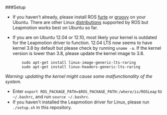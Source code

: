 ###Setup       
* If you haven't already, please install ROS [furte](http://wiki.ros.org/fuerte/Installation/Ubuntu) or [groovy](http://wiki.ros.org/groovy/Installation/Ubuntu) on your Ubuntu. There are other Linux [distributions](http://wiki.ros.org/ROS/Installation) supported by ROS but Leapmotion works best on Ubuntu so far.
* If you are on Ubuntu 12.04 or 12.10, most likely your kernel is outdated for the Leapmotion driver to function. 12.04 LTS now seems to have kernel 3.8 by default but please check by running `uname -a`. If the kernel version is lower than 3.8, please update the kernel image to 3.8.       
             
          sudo apt-get install linux-image-generic-lts-raring      
          sudo apt-get install linux-headers-generic-lts-raring    
          
_Warning: updating the kernel might cause some malfunctionality of the system._       
* Enter `export ROS_PACKAGE_PATH=$ROS_PACKAGE_PATH:/where/is/ROSLeap` to `~/.bashrc`, and run `source ~/.bashrc`.
* If you haven't installed the Leapmotion driver for Linux, please run `./setup.sh` in this repository.   

